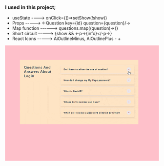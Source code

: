 ### I used in this project;
* useState ----> onClick={()=>setShow(!show)}
* Props -----> <-Question key={id} question={question}/->
* Map function ------> questions.map((question)=>{}
* Short circuit -----> {show && <-p->{info}</-p->}
* React Icons ----->  AiOutlineMinus, AiOutlinePlus - + 

![](https://github.com/ozcan-cetin/accordion-with-react/blob/master/accordion-min.gif)
